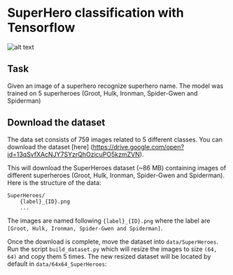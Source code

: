 # SuperHero classification with Tensorflow
![alt text](https://cdn.thedesigninspiration.com/wp-content/uploads/2009/04/civil-war-by-leinilyu.jpg)

## Task

Given an image of a superhero recognize superhero name. The model was trained on 5 superheroes (Groot, Hulk, Ironman, Spider-Gwen and Spiderman)


## Download the dataset

The data set consists of 759 images related to 5 different classes. You can download the dataset [here] (https://drive.google.com/open?id=13qSvfXAcNJY7SYzrQhOzicuPO5kzmZVN).

This will download the SuperHeroes dataset (~86 MB) containing images of different superheroes (Groot, Hulk, Ironman, Spider-Gwen and Spiderman).
Here is the structure of the data:
```
SuperHeroes/
    {label}_{ID}.png
    ...
```

The images are named following `{label}_{ID}.png` where the label are `[Groot, Hulk, Ironman, Spider-Gwen and Spiderman]`.

Once the download is complete, move the dataset into `data/SuperHeroes`.
Run the script `build_dataset.py` which will resize the images to size `(64, 64)` and copy them 5 times. The new resized dataset will be located by default in `data/64x64_SuperHeroes`: